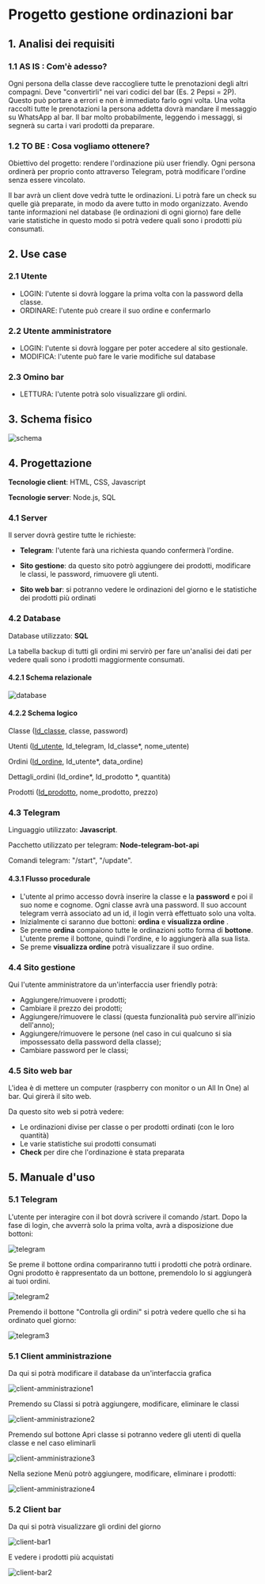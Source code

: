# Progetto gestione ordinazioni bar

## 1. Analisi dei requisiti

### 1.1 AS IS : Com'è adesso?

Ogni persona della classe deve raccogliere tutte le prenotazioni degli altri compagni. Deve "convertirli" nei vari codici del bar (Es. 2 Pepsi = 2P). Questo può portare a errori e non è immediato farlo ogni volta. Una volta raccolti tutte le prenotazioni la persona addetta dovrà mandare il messaggio su WhatsApp al bar. Il bar molto probabilmente, leggendo i messaggi, si segnerà su carta i vari prodotti da preparare. 



### 1.2 TO BE : Cosa vogliamo ottenere?

Obiettivo del progetto: rendere l'ordinazione più user friendly. Ogni persona ordinerà per proprio conto attraverso Telegram, potrà modificare l'ordine senza essere vincolato. 

Il bar avrà un client dove vedrà tutte le ordinazioni. Li potrà fare un check su quelle già preparate, in modo da avere tutto in modo organizzato. Avendo tante informazioni nel database (le ordinazioni di ogni giorno) fare delle varie statistiche in questo modo si potrà vedere quali sono i prodotti più consumati. 



## 2. Use case

### 2.1 Utente

- LOGIN: l'utente si dovrà loggare la prima volta con la password della classe.
- ORDINARE: l'utente può creare il suo ordine e confermarlo

### 2.2 Utente amministratore

- LOGIN: l'utente si dovrà loggare per poter accedere al sito gestionale.
- MODIFICA: l'utente può fare le varie modifiche sul database

### 2.3 Omino bar

- LETTURA: l'utente potrà solo visualizzare gli ordini.



## 3. Schema fisico

![schema](/00-Progettazione/schema.png)

## 4. Progettazione

**Tecnologie client**: HTML, CSS, Javascript

**Tecnologie server**: Node.js, SQL



### 4.1 Server

Il server dovrà gestire tutte le richieste:

- **Telegram**: l'utente farà una richiesta quando confermerà l'ordine.

- **Sito gestione**: da questo sito potrò aggiungere dei prodotti, modificare le classi, le password, rimuovere gli utenti.

- **Sito web bar**: si potranno vedere le ordinazioni del giorno e le statistiche dei prodotti più ordinati

  

### 4.2 Database

Database utilizzato: **SQL**

La tabella backup di tutti gli ordini mi servirò per fare un'analisi dei dati per vedere quali sono i prodotti maggiormente consumati.





#### 4.2.1 Schema relazionale

![database](/00-Progettazione/database.png)

#### 4.2.2 Schema logico

Classe (<u>Id_classe</u>, classe, password)

Utenti (<u>Id_utente</u>, Id_telegram, Id_classe*, nome_utente)

Ordini (<u>Id_ordine</u>, Id_utente*, data_ordine)

Dettagli_ordini (Id_ordine*, Id_prodotto *, quantità)

Prodotti (<u>Id_prodotto</u>, nome_prodotto, prezzo)



### 4.3 Telegram

Linguaggio utilizzato: **Javascript**.

Pacchetto utilizzato per telegram: **Node-telegram-bot-api**

Comandi telegram: "/start", "/update".

#### 4.3.1 Flusso procedurale

- L'utente al primo accesso dovrà inserire la classe e la **password** e poi il suo nome e cognome. Ogni classe avrà una password. Il suo account telegram verrà associato ad un id, il login verrà effettuato solo una volta.
- Inizialmente ci saranno due bottoni: **ordina** e **visualizza ordine** . 
- Se preme **ordina** compaiono tutte le ordinazioni sotto forma di **bottone**. L'utente preme il bottone, quindi l'ordine, e lo aggiungerà alla sua lista.
- Se preme **visualizza ordine** potrà visualizzare il suo ordine.



### 4.4 Sito gestione

Qui l'utente amministratore da un'interfaccia user friendly potrà:

- Aggiungere/rimuovere i prodotti;
- Cambiare il prezzo dei prodotti;
- Aggiungere/rimuovere le classi (questa funzionalità può servire all'inizio dell'anno);
- Aggiungere/rimuovere le persone (nel caso in cui qualcuno si sia impossessato della password della classe);
- Cambiare password per le classi;



### 4.5 Sito web bar

L'idea è di mettere un computer (raspberry con monitor o un All In One) al bar. Qui girerà il sito web.

Da questo sito web si potrà vedere:

- Le ordinazioni divise per classe o per prodotti ordinati (con le loro quantità)
- Le varie statistiche sui prodotti consumati
- **Check** per dire che l'ordinazione è stata preparata



## 5. Manuale d'uso

### 5.1 Telegram

L'utente per interagire con il bot dovrà scrivere il comando /start. Dopo la fase di login, che avverrà solo la prima volta, avrà a disposizione due bottoni:

![telegram](/00-Progettazione/telegram1.png)

Se preme il bottone ordina compariranno tutti i prodotti che potrà ordinare. Ogni prodotto è rappresentato da un bottone, premendolo lo si aggiungerà ai tuoi ordini.

![telegram2](/00-Progettazione/telegram2.png)

Premendo il bottone "Controlla gli ordini" si potrà vedere quello che si ha ordinato quel giorno:

![telegram3](/00-Progettazione/telegram3.png)

### 5.1 Client amministrazione

Da qui si potrà modificare il database da un'interfaccia grafica

![client-amministrazione1](/00-Progettazione/client-amministrazione1.png)



Premendo su Classi si potrà aggiungere, modificare, eliminare le classi

![client-amministrazione2](/00-Progettazione/client-amministrazione2.png)



Premendo sul bottone Apri classe si potranno vedere gli utenti di quella classe e nel caso eliminarli

![client-amministrazione3](/00-Progettazione/client-amministrazione3.png)



Nella sezione Menù potrò aggiungere, modificare, eliminare i prodotti:

![client-amministrazione4](/00-Progettazione/client-amministrazione4.png)





### 5.2 Client bar

Da qui si potrà visualizzare gli ordini del giorno

![client-bar1](/00-Progettazione/clientbar1.png)



E vedere i prodotti più acquistati

![client-bar2](/00-Progettazione/clientbar2.png)